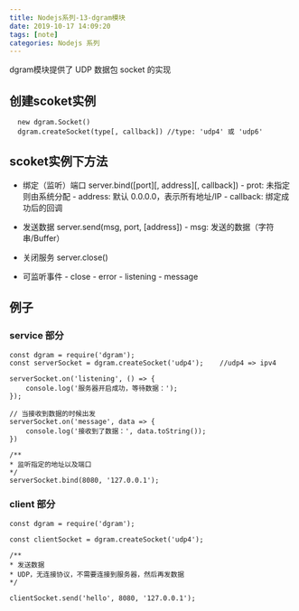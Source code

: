 ```yaml
---
title: Nodejs系列-13-dgram模块
date: 2019-10-17 14:09:20
tags: [note]
categories: Nodejs 系列
---
```


dgram模块提供了 UDP 数据包 socket 的实现
<!-- more -->

## 创建scoket实例

      new dgram.Socket()
      dgram.createSocket(type[, callback]) //type: 'udp4' 或 'udp6' 

## scoket实例下方法
- 绑定（监听）端口
        server.bind([port][, address][, callback])
        - prot: 未指定则由系统分配
        - address: 默认 0.0.0.0，表示所有地址/IP
        - callback: 绑定成功后的回调
- 发送数据
         server.send(msg, port, [address])
         - msg: 发送的数据（字符串/Buffer）

- 关闭服务
      server.close()

- 可监听事件
      - close
      - error
      - listening
      - message



## 例子
 
### service 部分
    const dgram = require('dgram');
    const serverSocket = dgram.createSocket('udp4');    //udp4 => ipv4

    serverSocket.on('listening', () => {
        console.log('服务器开启成功，等待数据：');
    });

    // 当接收到数据的时候出发
    serverSocket.on('message', data => {
        console.log('接收到了数据：', data.toString());
    })

    /**
    * 监听指定的地址以及端口
    */
    serverSocket.bind(8080, '127.0.0.1');

### client 部分

    const dgram = require('dgram');

    const clientSocket = dgram.createSocket('udp4');

    /**
    * 发送数据
    * UDP，无连接协议，不需要连接到服务器，然后再发数据
    */

    clientSocket.send('hello', 8080, '127.0.0.1');

